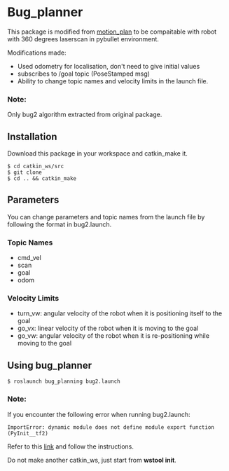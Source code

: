 # Bug_planner
This package is modified from [motion_plan](https://bitbucket.org/theconstructcore/two-wheeled-robot-motion-planning/src/master/) to be compaitable with robot with 360 degrees laserscan in pybullet environment.

Modifications made:
- Used odometry for localisation, don't need to give initial values 
- subscribes to /goal topic (PoseStamped msg)
- Ability to change topic names and velocity limits in the launch file.

### Note:
Only bug2 algorithm extracted from original package. 

## Installation

Download this package in your workspace and catkin_make it.
	
	$ cd catkin_ws/src
	$ git clone
	$ cd .. && catkin_make

## Parameters

You can change parameters and topic names from the launch file by following the format in bug2.launch.

### Topic Names

- cmd_vel
- scan 
- goal
- odom

### Velocity Limits

- turn_vw: angular velocity of the robot when it is positioning itself to the goal
- go_vx: linear velocity of the robot when it is moving to the goal
- go_vw: angular velocity of the robot when it is re-positioning while moving to the goal

## Using bug_planner


	$ roslaunch bug_planning bug2.launch 

### Note:
If you encounter the following error when running bug2.launch: 
	
	ImportError: dynamic module does not define module export function (PyInit__tf2)

Refer to this [link](https://answers.ros.org/question/326226/importerror-dynamic-module-does-not-define-module-export-function-pyinit__tf2/) and follow the instructions. 

Do not make another catkin_ws, just start from **wstool init**.
